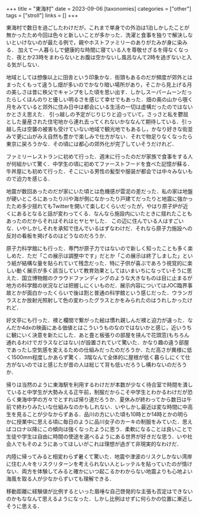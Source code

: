 +++
title = "東海村"
date = 2023-09-06
[taxonomies]
categories = ["other"]
tags = ["stroll"]
links = []
+++

東海村で数日を過ごしたわけだが，これまで単身での外泊は1泊しかしたことが無かったため今回は色々と新しいことが多かった．洗濯と食事を独りで解決しないといけないのが最たる例で，親やホストファミリーのありがたみが身に染みる．
加えて一人暮らしで健康的な時間に寝ている人を尊敬せざるを得なくなった．夜とか23時をまわらないとお腹は空かないし風呂なんて2時を過ぎないと入る気がしない．

地域としては想像以上に田舎という印象かな．街頭もあるのだが頻度が郊外とはまったくもって違うし畑が多いのでかなり暗い場所があり，そこから見上げる月の美しさは昔に秩父でキャンプをした頃を思い出す．しかしスーパームーンだったらしくほんのりと優しい明るさを感じて幸せでもあった．畑の奥の山から覗く月をみていると郊外に住み日中は都会にいる生活の一切は虚構だったのではないかとさえ思えた．
引っ越しの予定がじりじりと迫っていて，さっさと私を鬱屈とした量産された住宅地から連れ去ってくれないかななんて期待している．引っ越し先は空襲の被害も受けていない地域で観光地でもあるし，かなり好きな街並みで更に山がみえ自然も豊かで楽しみで仕方がない．それで物足りなくなったら東京に戻ろうかな．その頃には都心の郊外化が完了していそうだけれど．

ファミリーレストランに初めて行った．週末に行ったのだが家族で食事をする人が何組かいて驚く．中学生の頃に初めてファーストフードを食べた記憶が蘇る．牛丼屋にも初めて行った．そこにいる男性の髪型や服装が都会では中々みないもので迫力を感じる．

地震が数回あったのだが家にいた頃とは危機感が雲泥の差だった．私の家は地盤が硬いところにあったり川や海が側になかったり戸建てだったりと地震に強かったため多少揺れてもTwitterを開いて楽しむくらいだったが，やはり原子炉が近くにあるとなると話が変わってくる．なんなら施設内にいたときに揺れたこともあったのだからそれはそれはヒヤヒヤした．
この辺に住んでいる人はすごいな．いやしかしそれを承知で住んでいるはずなわけだ．それなら原子力施設への反対の看板を掲げるのはどうなのだろうか．

原子力科学館にも行った．専門が原子力ではないので新しく知ったことも多く楽しめた．ただ「この展示は調整中です」だとか「この展示は終了しました」という紙が結構な量を貼られていて残念だった．特に子供が喜ぶであろう視覚的に楽しい動く展示が多く該当していて教育効果としてはいまいちになっていそうに思えた．国立博物館のクラウドファンディングのような大きなものは目に止まるが地方の科学館の状況などは把握しにくいものだ．展示内容についてはJOC臨界事故とかが面白かったくらいで後は割と普通の科学館という感じだった．ウランガラスとか放射光照射して色の変わったグラスとかをみられたのはうれしかったけれど．

好文亭にも行った．襖と欄間で繋がった絵は慣れ親しんだ襖と迫力が違った．なんだか4dxの映画にある価値とはこういうものなのではないかと感じ，近いうちに観にいく決意を新たにした．あと畳と板張りの部屋を挟んで花頭窓(もちろん通れるわけでガラスなどはない)が設置されていて驚いた．かなり趣の違う部屋であったし空気感を変えるための仕組みだったのだろうか．ただ高さが異様に低く1500mm程度しかあらず驚く．3階なんて全体的に屋根が低く暮らしにくて仕方がないのではと感じたが昔の人は総じて背も低いだろうし構わないのだろうか．

帰りは当然のように東海駅を利用するわけだが本数が少なく待合室で時間を潰していると中学生が大勢みえる正午前，制服だからこそ中学生とわかるわけだが恐らく東海中学の方々でとすれば帰り道だろうか．夏休みが終わってから数日は午前で終わりみたいな仕組みなのかもしれない．いやしかし最近は変な時間に中高生を見ることが少なからずある．品川の方にいた頃も10時とか14時とかの明らかに授業中に思える頃に毎日のように品川女子のカーキの制服をみていた．思えばコロナ以降にこの傾向は強くなったように思う．柔軟になることは良いことで生徒や学生は自由に時間の使途を選べるようにある世界が好きだな思う．いや社会人でもそのようにあってほしいがこれは理想が過ぎて非現実的なわけだ．

内陸に帰ってみると相変わらず暑くて驚いた．地震や津波のリスクしかない湾岸に住む人々をリスクリターンを考えられない人とレッテルを貼っていたのが情けない．両方を体験してみると確かにいつ起こるかわからない地震よりも心地よい海風を取る人が少なからずいても理解できる．

移動距離に経験値が比例するといった眉唾な自己啓発的な主張も否定はできないのかもななんて思えるようになった．しかし比例はせずに何らかの位置に漸近しそうに思える．
